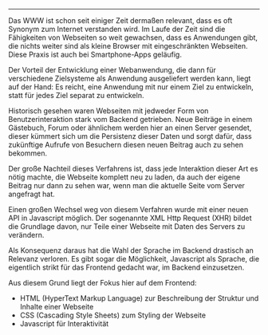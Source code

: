 ---
Das WWW ist schon seit einiger Zeit dermaßen relevant, dass es oft Synonym zum Internet
verstanden wird. Im Laufe der Zeit sind die Fähigkeiten von Webseiten so weit gewachsen,
dass es Anwendungen gibt, die nichts weiter sind als kleine Browser mit eingeschränkten
Webseiten. Diese Praxis ist auch bei Smartphone-Apps geläufig.

Der Vorteil der Entwicklung einer Webanwendung, die dann für verschiedene Zielsysteme
als Anwendung ausgeliefert werden kann, liegt auf der Hand: Es reicht, eine Anwendung
mit nur einem Ziel zu entwickeln, statt für jedes Ziel separat zu entwickeln.

Historisch gesehen waren Webseiten mit jedweder Form von Benutzerinteraktion stark vom
Backend getrieben. Neue Beiträge in einem Gästebuch, Forum oder ähnlichem werden hier an einen
Server gesendet, dieser kümmert sich um die Persistenz dieser Daten und sorgt dafür, dass
zukünftige Aufrufe von Besuchern diesen neuen Beitrag auch zu sehen bekommen.

Der große Nachteil dieses Verfahrens ist, dass jede Interaktion dieser Art es nötig machte,
die Webseite komplett neu zu laden, da auch der eigene Beitrag nur dann zu sehen war, wenn man
die aktuelle Seite vom Server angefragt hat.

Einen großen Wechsel weg von diesem Verfahren wurde mit einer neuen API in Javascript möglich.
Der sogenannte XML Http Request (XHR) bildet die Grundlage davon, nur Teile einer Webseite
mit Daten des Servers zu verändern.

Als Konsequenz daraus hat die Wahl der Sprache im Backend drastisch an Relevanz verloren.
Es gibt sogar die Möglichkeit, Javascript als Sprache, die eigentlich strikt für das Frontend
gedacht war, im Backend einzusetzen.

Aus diesem Grund liegt der Fokus hier auf dem Frontend:

 * HTML (HyperText Markup Language) zur Beschreibung der Struktur und Inhalte einer Webseite
 * CSS (Cascading Style Sheets) zum Styling der Webseite
 * Javascript für Interaktivität
